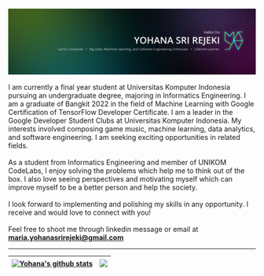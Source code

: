 ![Alt text](/images/Personal%20Branding%20GIthub%402x.png)

I am currently a final year student at Universitas Komputer Indonesia pursuing an undergraduate degree, majoring in Informatics Engineering. I am a graduate of Bangkit 2022 in the field of Machine Learning with Google Certification of TensorFlow Developer Certificate. I am a leader in the Google Developer Student Clubs at Universitas Komputer Indonesia.  My interests involved composing game music, machine learning, data analytics, and software engineering. I am seeking exciting opportunities in related fields.
<br>
<br>
As a student from Informatics Engineering and member of UNIKOM CodeLabs, I enjoy solving the problems which help me to think out of the box. I also love seeing perspectives and motivating myself which can improve myself to be a better person and help the society.
<br>
<br>
I look forward to implementing and polishing my skills in any opportunity. I receive and would love to connect with you!
<br>
<br>
Feel free to shoot me through linkedin message or email at <b>maria.yohanasrirejeki@gmail.com


<!---
wyreinec/wyreinec is a ✨ special ✨ repository because its `README.md` (this file) appears on your GitHub profile.
You can click the Preview link to take a look at your changes.
--->

<hr>

<!-- ![Yohana's GitHub stats](https://github-readme-stats.vercel.app/api?username=wyreinec&show_icons=true&theme=github_dark)
[![Top Langs](https://github-readme-stats.vercel.app/api/top-langs/?username=wyreinec&layout=compact&theme=github_dark)](https://github.com/wyreinec/github-readme-stats) -->

| <a href="https://github.com/wyreinec/github-readme-stats"><img align="center" src="https://github-readme-stats.vercel.app/api?username=wyreinec&show_icons=true&include_all_commits=true&theme=github_dark&hide_border=true" alt="Yohana's github stats" /></a> | <a href="https://github.com/wyreinec/github-readme-stats"><img align="center" src="https://github-readme-stats.vercel.app/api/top-langs/?username=wyreinec&layout=compact&theme=github_dark&hide_border=true" /></a> |
| ------------- | ------------- |


